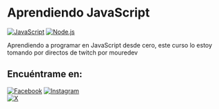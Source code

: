 # Aprendiendo JavaScript

[![JavaScript](https://img.shields.io/badge/JavaScript-ES6%2B-F7DF1E?style=for-the-badge&logo=JavaScript&logoColor=white&labelColor=101010)](https://developer.mozilla.org/es/docs/Web/JavaScript)
[![Node.js](https://img.shields.io/badge/NodeJS-V20%2B-5FA04E?style=for-the-badge&logo=Node.js&logoColor=white&labelColor=101010)](https://nodejs.org/en)

Aprendiendo a programar en JavaScript desde cero, este curso lo estoy tomando por directos de twitch por mouredev

## Encuéntrame en:

[![Facebook](https://img.shields.io/badge/Facebook-%40Josu%C3%A9_Terrazas-0866FF?style=for-the-badge&logo=Facebook&logoColor=withe&labelColor=101010)](https://facebook.com/josue.terrazasmendoza)
[![Instagram](https://img.shields.io/badge/Instagram-%40jos__mdz316-E4405F?style=for-the-badge&logo=Instagram&logoColor=white&labelColor=101010)](https://instagram.com/jos_mdz316/)</br>
[![X](https://img.shields.io/badge/Twitter-%40JosueMe52031523-000000?style=for-the-badge&logo=X&logoColor=withe&labelColor=101010)](https://x.com/JosueMe52031523)